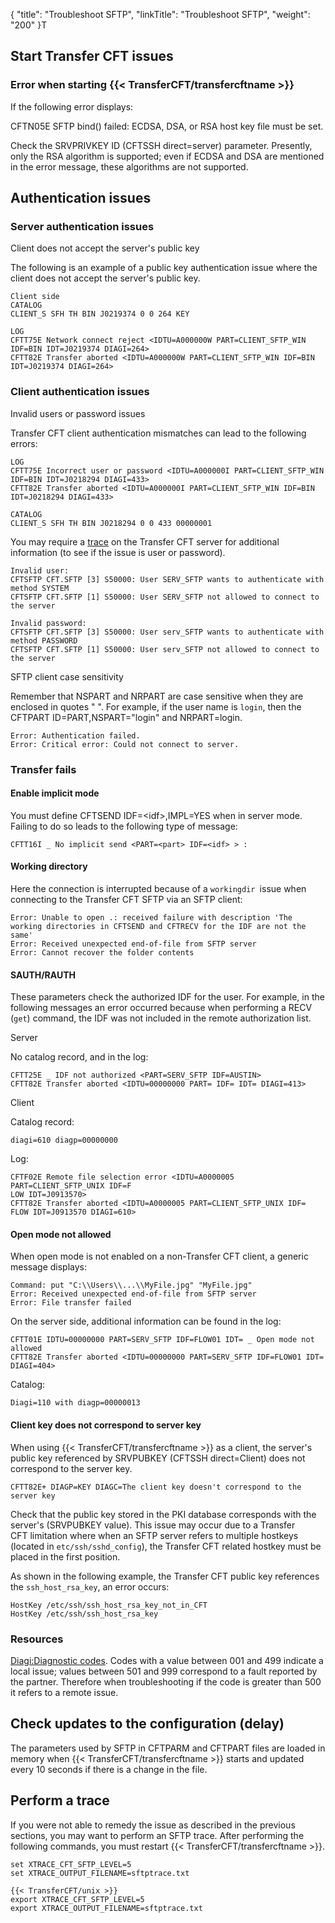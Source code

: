 {
    "title": "Troubleshoot SFTP",
    "linkTitle": "Troubleshoot SFTP",
    "weight": "200"
}T

## Start Transfer CFT issues

### Error when starting {{< TransferCFT/transfercftname  >}}

If the following error displays:

CFTN05E SFTP bind() failed: ECDSA, DSA, or RSA host key file must be set.

Check the SRVPRIVKEY ID (CFTSSH direct=server) parameter. Presently, only the RSA algorithm is supported; even if ECDSA and DSA are mentioned in the error message, these algorithms are not supported.

## Authentication issues

### Server authentication issues

Client does not accept the server's public key

The following is an example of a public key authentication issue where the client does not accept the server's public key.

```
Client side
CATALOG 
CLIENT_S SFH TH BIN J0219374 0 0 264 KEY
 
LOG 
CFTT75E Network connect reject <IDTU=A000000W PART=CLIENT_SFTP_WIN IDF=BIN IDT=J0219374 DIAGI=264>
CFTT82E Transfer aborted <IDTU=A000000W PART=CLIENT_SFTP_WIN IDF=BIN IDT=J0219374 DIAGI=264>
```

### Client authentication issues

Invalid users or password issues

Transfer CFT client authentication mismatches can lead to the following errors:

```
LOG 
CFTT75E Incorrect user or password <IDTU=A000000I PART=CLIENT_SFTP_WIN IDF=BIN IDT=J0218294 DIAGI=433>
CFTT82E Transfer aborted <IDTU=A000000I PART=CLIENT_SFTP_WIN IDF=BIN IDT=J0218294 DIAGI=433>
 
CATALOG
CLIENT_S SFH TH BIN J0218294 0 0 433 00000001
```

You may require a [trace](#Perform) on the Transfer CFT server for additional information (to see if the issue is user or password).

```
Invalid user:
CFTSFTP CFT.SFTP [3] S50000: User SERV_SFTP wants to authenticate with method SYSTEM
CFTSFTP CFT.SFTP [1] S50000: User SERV_SFTP not allowed to connect to the server
 
Invalid password:
CFTSFTP CFT.SFTP [3] S50000: User serv_SFTP wants to authenticate with method PASSWORD
CFTSFTP CFT.SFTP [1] S50000: User serv_SFTP not allowed to connect to the server
```

SFTP client case sensitivity

Remember that NSPART and NRPART are case sensitive when they are enclosed in quotes " ". For example, if the user name is `login`, then the CFTPART ID=PART,NSPART="login" and NRPART=login.

```
Error: Authentication failed.
Error: Critical error: Could not connect to server.
```

### Transfer fails

#### Enable implicit mode

You must define CFTSEND IDF=&lt;idf>,IMPL=YES when in server mode. Failing to do so leads to the following type of message:

```
CFTT16I _ No implicit send <PART=<part> IDF=<idf> > :
```

#### Working directory

Here the connection is interrupted because of a `workingdir `issue when connecting to the Transfer CFT SFTP via an SFTP client:

```
Error: Unable to open .: received failure with description 'The working directories in CFTSEND and CFTRECV for the IDF are not the same'
Error: Received unexpected end-of-file from SFTP server
Error: Cannot recover the folder contents
```

#### SAUTH/RAUTH

These parameters check the authorized IDF for the user. For example, in the following messages an error occurred because when performing a RECV (`get`) command, the IDF was not included in the remote authorization list.

Server

No catalog record, and in the log:

```
CFTT25E _ IDF not authorized <PART=SERV_SFTP IDF=AUSTIN>
CFTT82E Transfer aborted <IDTU=00000000 PART= IDF= IDT= DIAGI=413>
```

Client

Catalog record:

```
diagi=610 diagp=00000000
```

Log:

```
CFTF02E Remote file selection error <IDTU=A0000005 PART=CLIENT_SFTP_UNIX IDF=F
LOW IDT=J0913570>
CFTT82E Transfer aborted <IDTU=A0000005 PART=CLIENT_SFTP_UNIX IDF=
FLOW IDT=J0913570 DIAGI=610>
```

#### Open mode not allowed

When open mode is not enabled on a non-Transfer CFT client, a generic message displays:

```
Command: put "C:\\Users\\...\\MyFile.jpg" "MyFile.jpg"
Error: Received unexpected end-of-file from SFTP server
Error: File transfer failed
```

On the server side, additional information can be found in the log:

```
CFTT01E IDTU=00000000 PART=SERV_SFTP IDF=FLOW01 IDT= _ Open mode not allowed
CFTT82E Transfer aborted <IDTU=00000000 PART=SERV_SFTP IDF=FLOW01 IDT= DIAGI=404>
```

Catalog:

```
Diagi=110 with diagp=00000013
```

#### Client key does not correspond to server key

When using {{< TransferCFT/transfercftname  >}} as a client, the server's public key referenced by SRVPUBKEY (CFTSSH direct=Client) does not correspond to the server key.

```
CFTT82E+ DIAGP=KEY DIAGC=The client key doesn't correspond to the server key
```

Check that the public key stored in the PKI database corresponds with the server's (SRVPUBKEY value). This issue may occur due to a Transfer CFT limitation where when an SFTP server refers to multiple hostkeys (located in `etc/ssh/sshd_config`), the Transfer CFT related hostkey must be placed in the first position.

As shown in the following example, the Transfer CFT public key references the `ssh_host_rsa_key`, an error occurs:

```
HostKey /etc/ssh/ssh_host_rsa_key_not_in_CFT
HostKey /etc/ssh/ssh_host_rsa_key
```

### Resources

[Diagi:Diagnostic codes](../../../troubleshoot_intro/messages_and_error_codes_start_here/diagi_diagnostic_codes). Codes with a value between 001 and 499 indicate a local issue; values between 501 and 999 correspond to a fault reported by the partner. Therefore when troubleshooting if the code is greater than 500 it refers to a remote issue.

## Check updates to the configuration (delay)

The parameters used by SFTP in CFTPARM and CFTPART files are loaded in memory when {{< TransferCFT/transfercftname  >}} starts and updated every 10 seconds if there is a change in the file.

<span id="Perform"></span>

## Perform a trace

If you were not able to remedy the issue as described in the previous sections, you may want to perform an SFTP trace. After performing the following commands, you must restart {{< TransferCFT/transfercftname  >}}.

```
set XTRACE_CFT_SFTP_LEVEL=5
set XTRACE_OUTPUT_FILENAME=sftptrace.txt
 
{{< TransferCFT/unix >}}
export XTRACE_CFT_SFTP_LEVEL=5
export XTRACE_OUTPUT_FILENAME=sftptrace.txt
```
